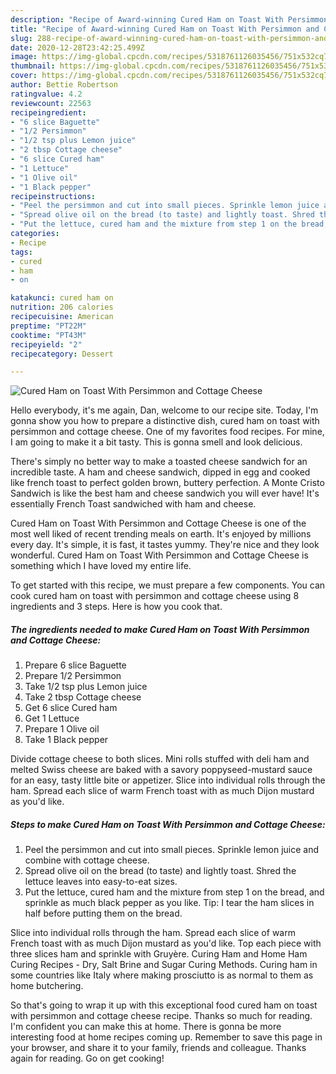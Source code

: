 ```yaml
---
description: "Recipe of Award-winning Cured Ham on Toast With Persimmon and Cottage Cheese"
title: "Recipe of Award-winning Cured Ham on Toast With Persimmon and Cottage Cheese"
slug: 288-recipe-of-award-winning-cured-ham-on-toast-with-persimmon-and-cottage-cheese
date: 2020-12-28T23:42:25.499Z
image: https://img-global.cpcdn.com/recipes/5318761126035456/751x532cq70/cured-ham-on-toast-with-persimmon-and-cottage-cheese-recipe-main-photo.jpg
thumbnail: https://img-global.cpcdn.com/recipes/5318761126035456/751x532cq70/cured-ham-on-toast-with-persimmon-and-cottage-cheese-recipe-main-photo.jpg
cover: https://img-global.cpcdn.com/recipes/5318761126035456/751x532cq70/cured-ham-on-toast-with-persimmon-and-cottage-cheese-recipe-main-photo.jpg
author: Bettie Robertson
ratingvalue: 4.2
reviewcount: 22563
recipeingredient:
- "6 slice Baguette"
- "1/2 Persimmon"
- "1/2 tsp plus Lemon juice"
- "2 tbsp Cottage cheese"
- "6 slice Cured ham"
- "1 Lettuce"
- "1 Olive oil"
- "1 Black pepper"
recipeinstructions:
- "Peel the persimmon and cut into small pieces. Sprinkle lemon juice and combine with cottage cheese."
- "Spread olive oil on the bread (to taste) and lightly toast. Shred the lettuce leaves into easy-to-eat sizes."
- "Put the lettuce, cured ham and the mixture from step 1 on the bread, and sprinkle as much black pepper as you like. Tip: I tear the ham slices in half before putting them on the bread."
categories:
- Recipe
tags:
- cured
- ham
- on

katakunci: cured ham on 
nutrition: 206 calories
recipecuisine: American
preptime: "PT22M"
cooktime: "PT43M"
recipeyield: "2"
recipecategory: Dessert

---
```



![Cured Ham on Toast With Persimmon and Cottage Cheese](https://img-global.cpcdn.com/recipes/5318761126035456/751x532cq70/cured-ham-on-toast-with-persimmon-and-cottage-cheese-recipe-main-photo.jpg)

Hello everybody, it's me again, Dan, welcome to our recipe site. Today, I'm gonna show you how to prepare a distinctive dish, cured ham on toast with persimmon and cottage cheese. One of my favorites food recipes. For mine, I am going to make it a bit tasty. This is gonna smell and look delicious.

There&#39;s simply no better way to make a toasted cheese sandwich for an incredible taste. A ham and cheese sandwich, dipped in egg and cooked like french toast to perfect golden brown, buttery perfection. A Monte Cristo Sandwich is like the best ham and cheese sandwich you will ever have! It&#39;s essentially French Toast sandwiched with ham and cheese.

Cured Ham on Toast With Persimmon and Cottage Cheese is one of the most well liked of recent trending meals on earth. It's enjoyed by millions every day. It's simple, it is fast, it tastes yummy. They're nice and they look wonderful. Cured Ham on Toast With Persimmon and Cottage Cheese is something which I have loved my entire life.


To get started with this recipe, we must prepare a few components. You can cook cured ham on toast with persimmon and cottage cheese using 8 ingredients and 3 steps. Here is how you cook that.

<!--inarticleads1-->

##### The ingredients needed to make Cured Ham on Toast With Persimmon and Cottage Cheese:

1. Prepare 6 slice Baguette
1. Prepare 1/2 Persimmon
1. Take 1/2 tsp plus Lemon juice
1. Take 2 tbsp Cottage cheese
1. Get 6 slice Cured ham
1. Get 1 Lettuce
1. Prepare 1 Olive oil
1. Take 1 Black pepper


Divide cottage cheese to both slices. Mini rolls stuffed with deli ham and melted Swiss cheese are baked with a savory poppyseed-mustard sauce for an easy, tasty little bite or appetizer. Slice into individual rolls through the ham. Spread each slice of warm French toast with as much Dijon mustard as you&#39;d like. 

<!--inarticleads2-->

##### Steps to make Cured Ham on Toast With Persimmon and Cottage Cheese:

1. Peel the persimmon and cut into small pieces. Sprinkle lemon juice and combine with cottage cheese.
1. Spread olive oil on the bread (to taste) and lightly toast. Shred the lettuce leaves into easy-to-eat sizes.
1. Put the lettuce, cured ham and the mixture from step 1 on the bread, and sprinkle as much black pepper as you like. Tip: I tear the ham slices in half before putting them on the bread.


Slice into individual rolls through the ham. Spread each slice of warm French toast with as much Dijon mustard as you&#39;d like. Top each piece with three slices ham and sprinkle with Gruyère. Curing Ham and Home Ham Curing Recipes - Dry, Salt Brine and Sugar Curing Methods. Curing ham in some countries like Italy where making prosciutto is as normal to them as home butchering. 

So that's going to wrap it up with this exceptional food cured ham on toast with persimmon and cottage cheese recipe. Thanks so much for reading. I'm confident you can make this at home. There is gonna be more interesting food at home recipes coming up. Remember to save this page in your browser, and share it to your family, friends and colleague. Thanks again for reading. Go on get cooking!
